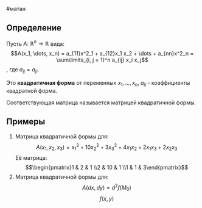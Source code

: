 #матан 
## Определение
Пусть $A:\ \mathbb{R}^n \to \mathbb{R}$ вида:
$$A(x_1, \dots, x_n) = a_{11}x^2_1 + a_{12}x_1 x_2 + \dots + a_{nn}x^2_n = \sum\limits_{i, j = 1}^n a_{ij} x_i x_j$$, где $a_{ij} = a_{ji}$.

Это **квадратичная форма** от переменных $x_1, \dots, x_n$, $a_{ij}$ - коэффициенты квадратной форма.

Соответствующая матрица называется матрицей квадратичной формы.
## Примеры
1. Матрица квадратичной формы для:
$$A(x_1, x_2, x_3) = x_1^2 + 10x_2^2 + 3x_3^2 + 4x_1x_2 + 2x_1x_3 + 2x_2x_3$$
Её матрица: $$\begin{pmatrix}1 & 2 & 1 \\2 & 10 & 1 \\1 & 1 & 3\end{pmatrix}$$
2. Матрица квадратичной формы для: $$A(dx, dy) = d^2f(M_0)$$ $$f(x, y)$$